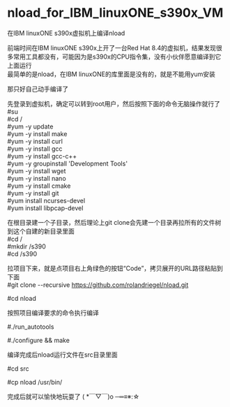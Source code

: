 # nload_for_IBM_linuxONE_s390x_VM  
 在IBM linuxONE s390x虚拟机上编译nload  
  
前端时间在IBM linuxONE s390x上开了一台Red Hat 8.4的虚拟机，结果发现很多常用工具都没有，可能因为是s390x的CPU指令集，没有小伙伴愿意编译到它上面运行  
最简单的是nload，在IBM linuxONE的库里面是没有的，就是不能用yum安装  
  
那只好自己动手编译了  
  
先登录到虚拟机，确定可以转到root用户，然后按照下面的命令无脑操作就行了  
#su  
#cd /  
#yum -y update  
#yum -y install make  
#yum -y install curl  
#yum -y install gcc  
#yum -y install gcc-c++  
#yum -y groupinstall 'Development Tools'  
#yum -y install wget  
#yum -y install nano  
#yum -y install cmake  
#yum -y install git  
#yum install ncurses-devel  
#yum install libpcap-devel  
  
在根目录建一个子目录，然后理论上git clone会先建一个目录再拉所有的文件树到这个自建的新目录里面  
#cd /  
#mkdir /s390  
#cd /s390  
  
拉项目下来，就是点项目右上角绿色的按钮“Code”，拷贝展开的URL路径粘贴到下面  
#git clone --recursive https://github.com/rolandriegel/nload.git  
  
#cd nload  
  
按照项目编译要求的命令执行编译  
  
#./run_autotools  
  
#./configure && make  
  
编译完成后nload运行文件在src目录里面  
  
#cd src  
  
#cp nload /usr/bin/  
  
完成后就可以愉快地玩耍了 ( *￣▽￣)o ─═≡※:☆  
  

